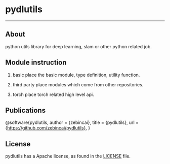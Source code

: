 # pydlutils
--------------------------------------------------------------------------------

## About
python utils library for deep learning, slam or other python related job.

## Module instruction

1. basic
    place the basic module, type definition, utility function.

2. third party
    place modules which come from other repositories.

3. torch
    place torch related high level api.

## Publications
@software{pydlutils,
  author = {zebincai},
  title = {pydlutils},
  url = {https://github.com/zebincai/pydlutils},
}

## License
pydlutils has a Apache license, as found in the [LICENSE](LICENSE) file.
